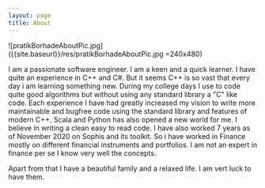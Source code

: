 ```yaml
---
layout: page
title: About
---
```


![pratikBorhadeAboutPic.jpg]({{site.baseurl}}/res/pratikBorhadeAboutPic.jpg =240x480)
<p class="message">

</p>
I am a passionate software engineer. I am a keen and a quick learner. I have quite an experience in C++ and C#. But it seems C++ is so vast that every day i am learning something new. During my college days I use to code quite good algorithms but without using any standard library a "C" like code. Each experience I have had greatly increased my vision to write more maintainable and bugfree code using the standard library and features of modern C++. Scala and Python has also opened a new world for me. I believe in writing a clean easy to read code. I have also worked 7 years as of November 2020 on Sophis and its toolkit. So i have worked in Finance mostly on different financial instruments and portfolios. I am not an expert in finance per se I know very well the concepts.

Apart from that I have a beautiful family and a relaxed life. I am vert luck to have them.  
